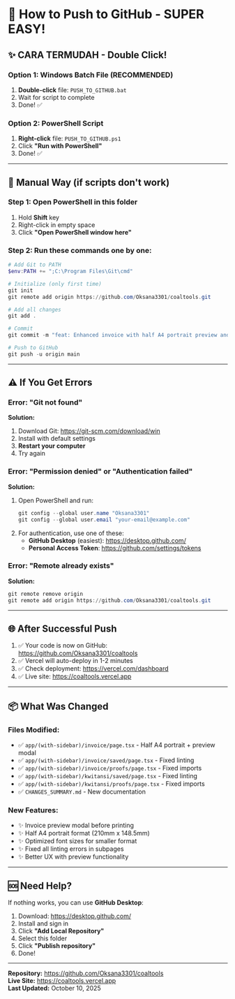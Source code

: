 # 🚀 How to Push to GitHub - SUPER EASY!

## ✨ **CARA TERMUDAH - Double Click!**

### Option 1: Windows Batch File (RECOMMENDED)
1. **Double-click** file: `PUSH_TO_GITHUB.bat`
2. Wait for script to complete
3. Done! ✅

### Option 2: PowerShell Script
1. **Right-click** file: `PUSH_TO_GITHUB.ps1`
2. Click **"Run with PowerShell"**
3. Done! ✅

---

## 🔧 **Manual Way (if scripts don't work)**

### Step 1: Open PowerShell in this folder
1. Hold **Shift** key
2. Right-click in empty space
3. Click **"Open PowerShell window here"**

### Step 2: Run these commands one by one:

```powershell
# Add Git to PATH
$env:PATH += ";C:\Program Files\Git\cmd"

# Initialize (only first time)
git init
git remote add origin https://github.com/Oksana3301/coaltools.git

# Add all changes
git add .

# Commit
git commit -m "feat: Enhanced invoice with half A4 portrait preview and fixed subpages linting"

# Push to GitHub
git push -u origin main
```

---

## ⚠️ **If You Get Errors**

### Error: "Git not found"
**Solution:**
1. Download Git: https://git-scm.com/download/win
2. Install with default settings
3. **Restart your computer**
4. Try again

### Error: "Permission denied" or "Authentication failed"
**Solution:**
1. Open PowerShell and run:
   ```powershell
   git config --global user.name "Oksana3301"
   git config --global user.email "your-email@example.com"
   ```
2. For authentication, use one of these:
   - **GitHub Desktop** (easiest): https://desktop.github.com/
   - **Personal Access Token**: https://github.com/settings/tokens

### Error: "Remote already exists"
**Solution:**
```powershell
git remote remove origin
git remote add origin https://github.com/Oksana3301/coaltools.git
```

---

## 🌐 **After Successful Push**

1. ✅ Your code is now on GitHub: https://github.com/Oksana3301/coaltools
2. ✅ Vercel will auto-deploy in 1-2 minutes
3. ✅ Check deployment: https://vercel.com/dashboard
4. ✅ Live site: https://coaltools.vercel.app

---

## 📦 **What Was Changed**

### Files Modified:
- ✅ `app/(with-sidebar)/invoice/page.tsx` - Half A4 portrait + preview modal
- ✅ `app/(with-sidebar)/invoice/saved/page.tsx` - Fixed linting
- ✅ `app/(with-sidebar)/invoice/proofs/page.tsx` - Fixed imports
- ✅ `app/(with-sidebar)/kwitansi/saved/page.tsx` - Fixed linting
- ✅ `app/(with-sidebar)/kwitansi/proofs/page.tsx` - Fixed imports
- ✅ `CHANGES_SUMMARY.md` - New documentation

### New Features:
- ✨ Invoice preview modal before printing
- ✨ Half A4 portrait format (210mm x 148.5mm)
- ✨ Optimized font sizes for smaller format
- ✨ Fixed all linting errors in subpages
- ✨ Better UX with preview functionality

---

## 🆘 **Need Help?**

If nothing works, you can use **GitHub Desktop**:
1. Download: https://desktop.github.com/
2. Install and sign in
3. Click **"Add Local Repository"**
4. Select this folder
5. Click **"Publish repository"**
6. Done!

---

**Repository:** https://github.com/Oksana3301/coaltools  
**Live Site:** https://coaltools.vercel.app  
**Last Updated:** October 10, 2025


